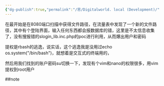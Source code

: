 ```yaml
---
{"dg-publish":true,"permalink":"/思/Digitalworld. local (Development)/"}
---
```



在最开始是在8080端口扫描中获得文件路径，在流量表中发现了一个新的文件路径，其中有个登陆界面，输入任何东西都会报数据库的错，这里是不太信息收集了，没有搜报错的slogin_lib.inc.php的poc进行利用，从而爆出用户和密码

提权是rbash的逃逸，说实话，这个逃逸我是没用过echo os.system("/bin/bash")，就想着是交互式的终端用的，

然后用我们找到的账户密码su切换一下，发现有个vim和nano的权限很多，用vim提权到root用户

##note


